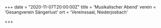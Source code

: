 +++
date = "2020-11-07T20:00:00Z"
title = 'Musikalischer Abend'
verein = 'Gesangverein Sängerlust'
ort = 'Vereinssaal, Niederjosbach'

+++

      